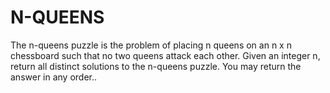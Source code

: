 # N-QUEENS
The n-queens puzzle is the problem of placing n queens on an n x n chessboard such that no two queens attack each other.  Given an integer n, return all distinct solutions to the n-queens puzzle. You may return the answer in any order..
